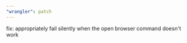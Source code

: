 ```yaml
---
"wrangler": patch
---
```


fix: appropriately fail silently when the open browser command doesn't work
